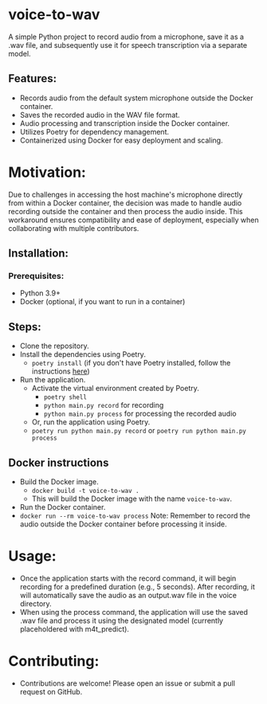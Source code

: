 # voice-to-wav
A simple Python project to record audio from a microphone, save it as a .wav file, 
and subsequently use it for speech transcription via a separate model.

## Features:
- Records audio from the default system microphone outside the Docker container.
- Saves the recorded audio in the WAV file format.
- Audio processing and transcription inside the Docker container.
- Utilizes Poetry for dependency management.
- Containerized using Docker for easy deployment and scaling.

# Motivation:
Due to challenges in accessing the host machine's microphone directly from within a Docker container, 
the decision was made to handle audio recording outside the container and then process the audio inside. 
This workaround ensures compatibility and ease of deployment, especially when collaborating with multiple contributors.

## Installation:
### Prerequisites:
- Python 3.9+
- Docker (optional, if you want to run in a container)

## Steps:
- Clone the repository.
- Install the dependencies using Poetry.
   - `poetry install` (if you don't have Poetry installed, follow the instructions [here](https://python-poetry.org/docs/#installation))
- Run the application.
    - Activate the virtual environment created by Poetry.
        - `poetry shell`
        - `python main.py record` for recording
        - `python main.py process` for processing the recorded audio
    - Or, run the application using Poetry.
    - `poetry run python main.py record` or `poetry run python main.py process` 

## Docker instructions
- Build the Docker image.
    - `docker build -t voice-to-wav .`
    - This will build the Docker image with the name `voice-to-wav`.
- Run the Docker container.
- `docker run --rm voice-to-wav process`
   Note: Remember to record the audio outside the Docker container before processing it inside.

# Usage:
- Once the application starts with the record command, it will begin recording for a predefined duration (e.g., 5 seconds).
  After recording, it will automatically save the audio as an output.wav file in the voice directory.
- When using the process command, the application will use the saved .wav file and process it using the designated model 
  (currently placeholdered with m4t_predict).

# Contributing:
- Contributions are welcome! Please open an issue or submit a pull request on GitHub.